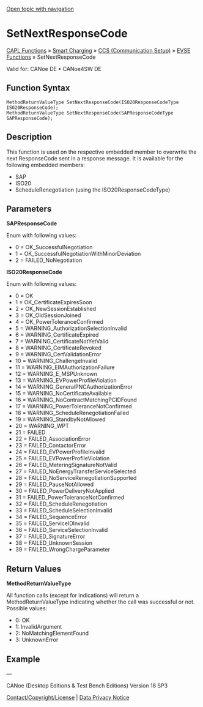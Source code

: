 [Open topic with navigation](../../../../../CANoeDEFamily.htm#Topics/CAPLFunctions/SmartCharging/CCSBindingFunctions/CAPLfunctionISO20SetNextResponseCode.md)

# SetNextResponseCode

[CAPL Functions](../../CAPLfunctions.md) » [Smart Charging](../CAPLFunctionsSmartChargingOverview.md) » [CCS (Communication Setup)](../CAPLFunctionsSmartChargingOverview.md#BMCCS) » [EVSE Functions](../CAPLFunctionsSmartChargingOverview.md#CCSGeneral) » SetNextResponseCode

Valid for:  CANoe DE • CANoe4SW DE

## Function Syntax

```plaintext
MethodReturnValueType SetNextResponseCode(ISO20ResponseCodeType ISO20ResponseCode);
MethodReturnValueType SetNextResponseCode(SAPResponseCodeType SAPResponseCode);
```

## Description

This function is used on the respective embedded member to overwrite the next ResponseCode sent in a response message. It is available for the following embedded members:

- SAP
- ISO20
- ScheduleRenegotiation (using the ISO20ResponseCodeType)

## Parameters

**SAPResponseCode**

Enum with following values:

- 0 = OK_SuccessfulNegotiation
- 1 = OK_SuccessfulNegotiationWithMinorDeviation
- 2 = FAILED_NoNegotiation

**ISO20ResponseCode**

Enum with following values:

- 0 = OK
- 1 = OK_CertificateExpiresSoon
- 2 = OK_NewSessionEstablished
- 3 = OK_OldSessionJoined
- 4 = OK_PowerToleranceConfirmed
- 5 = WARNING_AuthorizationSelectionInvalid
- 6 = WARNING_CertificateExpired
- 7 = WARNING_CertificateNotYetValid
- 8 = WARNING_CertificateRevoked
- 9 = WARNING_CertValidationError
- 10 = WARNING_ChallengeInvalid
- 11 = WARNING_EIMAuthorizationFailure
- 12 = WARNING_E_MSPUnknown
- 13 = WARNING_EVPowerProfileViolation
- 14 = WARNING_GeneralPNCAuthorizationError
- 15 = WARNING_NoCertificateAvailable
- 16 = WARNING_NoContractMatchingPCIDFound
- 17 = WARNING_PowerToleranceNotConfirmed
- 18 = WARNING_ScheduleRenegotiationFailed
- 19 = WARNING_StandbyNotAllowed
- 20 = WARNING_WPT
- 21 = FAILED
- 22 = FAILED_AssociationError
- 23 = FAILED_ContactorError
- 24 = FAILED_EVPowerProfileInvalid
- 25 = FAILED_EVPowerProfileViolation
- 26 = FAILED_MeteringSignatureNotValid
- 27 = FAILED_NoEnergyTransferServiceSelected
- 28 = FAILED_NoServiceRenegotiationSupported
- 29 = FAILED_PauseNotAllowed
- 30 = FAILED_PowerDeliveryNotApplied
- 31 = FAILED_PowerToleranceNotConfirmed
- 32 = FAILED_ScheduleRenegotiation
- 33 = FAILED_ScheduleSelectionInvalid
- 34 = FAILED_SequenceError
- 35 = FAILED_ServiceIDInvalid
- 36 = FAILED_ServiceSelectionInvalid
- 37 = FAILED_SignatureError
- 38 = FAILED_UnknownSession
- 39 = FAILED_WrongChargeParameter

## Return Values

**MethodReturnValueType**

All function calls (except for indications) will return a MethodReturnValueType indicating whether the call was successful or not. Possible values:

- 0: OK
- 1: InvalidArgument
- 2: NoMatchingElementFound
- 3: UnknownError

## Example

—

CANoe (Desktop Editions & Test Bench Editions) Version 18 SP3

[Contact/Copyright/License](../../../Shared/ContactCopyrightLicense.md) | [Data Privacy Notice](https://www.vector.com/int/en/company/get-info/privacy-policy/)
